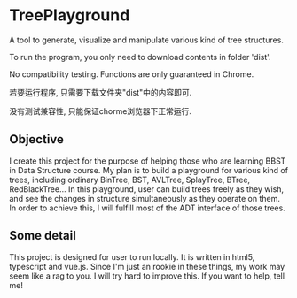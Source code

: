 # TreePlayground
A tool to generate, visualize and manipulate various kind of tree structures.

To run the program, you only need to download contents in folder 'dist'.

No compatibility testing. Functions are only guaranteed in Chrome.

若要运行程序, 只需要下载文件夹"dist"中的内容即可.

没有测试兼容性, 只能保证chorme浏览器下正常运行.


## Objective
I create this project for the purpose of helping those who are learning BBST in Data Structure course.
My plan is to build a playground for various kind of trees, including ordinary BinTree, BST, AVLTree, SplayTree, BTree, RedBlackTree...
In this playground, user can build trees freely as they wish, and see the changes in structure simultaneously as they operate on them.
In order to achieve this, I will fulfill most of the ADT interface of those trees.

## Some detail
This project is designed for user to run locally. It is written in html5, typescript and vue.js.
Since I'm just an rookie in these things, my work may seem like a rag to you. I will try hard to improve this.
If you want to help, tell me!
